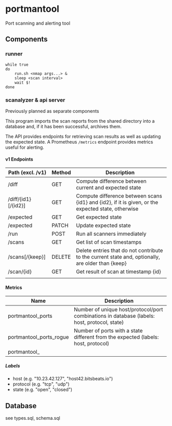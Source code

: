 # portmantool

Port scanning and alerting tool

## Components

### runner

```
while true
do
	run.sh <nmap args...> &
	sleep <scan interval>
	wait $!
done
```

### scanalyzer & api server

Previously planned as separate components

This program imports the scan reports from the shared directory into a database
and, if it has been successful, archives them.

The API provides endpoints for retrieving scan results as well as updating the
expected state. A Prometheus `/metrics` endpoint provides metrics useful for
alerting.

#### v1 Endpoints

| Path (excl. /v1)               | Method | Description                                                                                                        |
| ------------------------------ | ------ | ------------------------------------------------------------------------------------------------------------------ |
| /diff                          | GET    | Compute difference between current and expected state                                                              |
| /diff/{id1}[/{id2}]            | GET    | Compute difference between scans {id1} and {id2}, if it is given, or the expected state, otherwise                 |
| /expected                      | GET    | Get expected state                                                                                                 |
| /expected                      | PATCH  | Update expected state                                                                                              |
| /run                           | POST   | Run all scanners immediately                                                                                       |
| /scans                         | GET    | Get list of scan timestamps                                                                                        |
| /scans[/{keep}]                | DELETE | Delete entries that do not contribute to the current state and, optionally, are older than {keep}                  |
| /scan/{id}                     | GET    | Get result of scan at timestamp {id}                                                                               |
|                                |        |                                                                                                                    |

#### Metrics

| Name                                     | Description                                                                                                       |
| ---------------------------------------- | ----------------------------------------------------------------------------------------------------------------- |
| portmantool_ports                        | Number of unique host/protocol/port combinations in database (labels: host, protocol, state)                      |
| portmantool_ports_rogue                  | Number of ports with a state different from the expected (labels: host, protocol)                                 |
| portmantool_                             |                                                                                                                   |

##### Labels

* host (e.g. "10.23.42.127", "host42.bitsbeats.io")
* protocol (e.g. "tcp", "udp")
* state (e.g. "open", "closed")

## Database

see types.sql, schema.sql
